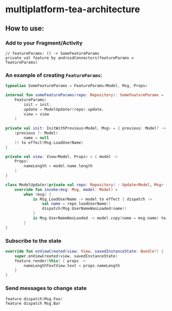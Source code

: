 # multiplatform-tea-architecture

## How to use:

### Add to your Fragment/Activity

```koltin
// featureParams: () -> SomeFeatureParams
private val feature by androidConnectors(featureParams = featureParams)
```

### An example of creating `FeatureParams`:

```kotlin
typealias SomeFeatureParams = FeatureParams<Model, Msg, Props>

internal fun someFeatureParams(repo: Repository): SomeFeatureParams =
    FeatureParams(
        init = init,
        update = ModelUpdater(repo).update,
        view = view
    )
    
private val init: InitWithPrevious<Model, Msg> = { previous: Model? ->
    (previous ?: Model(
        name = null
    )) to effect(Msg.LoadUserName)
}

private val view: View<Model, Props> = { model ->
    Props(
        nameLength = model.name.length
    )
}

class ModelUpdater(private val repo: Repository) : Update<Model, Msg> {
    override fun invoke(msg: Msg, model: Model) =
        when (msg) {
            is Msg.LoadUserName -> model to effect { dispatch ->
                val name = repo.loadUserName()
                dispatch(Msg.UserNameWasLoaded(name))
            }   
            is Msg.UserNameWasLoaded -> model.copy(name = msg.name) to none()
        }
}
```

### Subscribe to the state

```kotlin
override fun onViewCreated(view: View, savedInstanceState: Bundle?) {
    super.onViewCreated(view, savedInstanceState)
    feature.render(this) { props ->
        nameLengthTextView.text = props.nameLength
    }
}
```

### Send messages to change state
```kotlin
feature.dispatch(Msg.Foo)
feature dispatch Msg.Bar
```